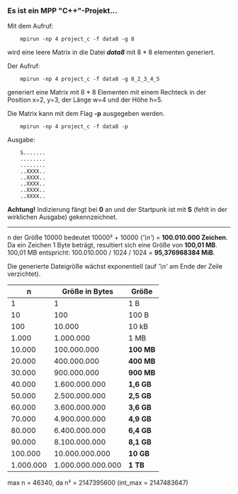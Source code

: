 ### Es ist ein MPP "C++"-Projekt...

Mit dem Aufruf:

        mpirun -np 4 project_c -f data8 -g 8

wird eine leere Matrix in die Datei _**data8**_ mit 8 * 8 elementen generiert.

Der Aufruf:

        mpirun -np 4 project_c -f data8 -g 8_2_3_4_5

generiert eine Matrix mit 8 * 8 Elementen mit einem Rechteck in der
Position x=2, y=3, der Länge w=4 und der Höhe h=5.

Die Matrix kann mit dem Flag __-p__ ausgegeben werden.

        mpirun -np 4 project_c -f data8 -p

Ausgabe:

        S.......
        ........
        ........
        ..XXXX..
        ..XXXX..
        ..XXXX..
        ..XXXX..
        ..XXXX..

**Achtung!** Indizierung fängt bei __0__ an und der Startpunk ist mit __S__
(fehlt in der wirklichen Ausgabe) gekennzeichnet.

----

n der Größe 10000 bedeutet 10000² + 10000 (_'\\n'_) = **100.010.000 Zeichen**.
Da ein Zeichen 1 Byte beträgt, resultiert sich eine Größe von **100,01 MB**.
100,01 MB entspricht: 100.010.000 / 1024 / 1024 = **95,376968384 MiB**.

Die generierte Dateigröße wächst exponentiell (auf _'\\n'_ am Ende der Zeile
verzichtet).

n           |Größe in Bytes     |Größe
------------|-------------------|-----
1           |1                  |1 B
10          |100                |100 B
100         |10.000             |10 kB
1.000       |1.000.000          |1 MB
10.000      |100.000.000        |**100 MB**
20.000      |400.000.000        |**400 MB**
30.000      |900.000.000        |**900 MB**
40.000      |1.600.000.000      |**1,6 GB**
50.000      |2.500.000.000      |**2,5 GB**
60.000      |3.600.000.000      |**3,6 GB**
70.000      |4.900.000.000      |**4,9 GB**
80.000      |6.400.000.000      |**6,4 GB**
90.000      |8.100.000.000      |**8,1 GB**
100.000     |10.000.000.000     |**10 GB**
1.000.000   |1.000.000.000.000  |**1 TB**

max n = 46340, da n² = 2147395600 (int_max = 2147483647)